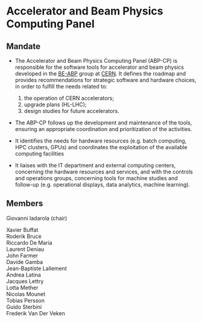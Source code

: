 # Accelerator and Beam Physics Computing Panel

## Mandate

 - The Accelerator and Beam Physics Computing Panel (ABP-CP) is responsible for the software tools for accelerator and beam physics developed in the [BE-ABP](https://be-dep-abp.web.cern.ch) group at [CERN](https://home.cern). It defines the roadmap and provides recommendations for strategic software and hardware choices, in order to fulfill the needs related to: 
    1. the operation of CERN accelerators; 
    2. upgrade plans (HL-LHC); 
    3. design studies for future accelerators.

  - The ABP-CP follows up the development and maintenance of the tools, ensuring an appropriate coordination and prioritization of the activities.

  - It identifies the needs for hardware resources (e.g. batch computing, HPC clusters, GPUs) and coordinates the exploitation of the available computing facilities

  - It liaises with the IT department and external computing centers, concerning the hardware resources and services, and with the controls and operations groups, concerning tools for machine studies and follow-up (e.g. operational displays, data analytics, machine learning).

## Members

 Giovanni Iadarola (chair)

 Xavier Buffat  
 Roderik Bruce  
 Riccardo De Maria  
 Laurent Deniau  
 John Farmer  
 Davide Gamba  
 Jean-Baptiste Lallement  
 Andrea Latina  
 Jacques Lettry  
 Lotta Mether  
 Nicolas Mounet  
 Tobias Persson  
 Guido Sterbini  
 Frederik Van Der Veken
 
